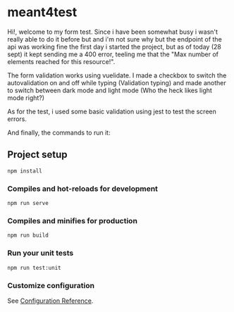 # meant4test

Hi!, welcome to my form test. Since i have been somewhat busy i wasn't really able to do it before but and i'm not sure why but the endpoint of the api was working fine the first day i started the project, but as of today (28 sept) it kept sending me a 400 error, teeling me that the "Max number of elements reached for this resource!".

The form validation works using vuelidate. I made a checkbox to switch the autovalidation on and off while typing (Validation typing) and made another to switch between dark mode and light mode (Who the heck likes light mode right?)

As for the test, i used some basic validation using jest to test the screen errors.

And finally, the commands to run it:

## Project setup
```
npm install
```

### Compiles and hot-reloads for development
```
npm run serve
```

### Compiles and minifies for production
```
npm run build
```

### Run your unit tests
```
npm run test:unit
```

### Customize configuration
See [Configuration Reference](https://cli.vuejs.org/config/).
